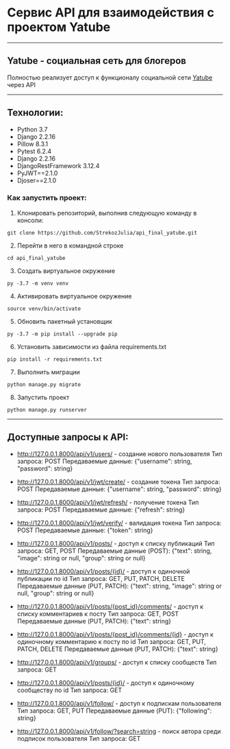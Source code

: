 # Сервис API для взаимодействия с проектом Yatube
____
## Yatube - социальная сеть для блогеров

Полностью реализует доступ к функционалу социальной сети [Yatube](https://github.com/StrekozJulia/hw05_final.git) через API
____

## Технологии:
* Python 3.7
* Django 2.2.16
* Pillow 8.3.1
* Pytest 6.2.4
* Django 2.2.16
* DjangoRestFramework 3.12.4
* PyJWT==2.1.0
* Djoser==2.1.0

### Как запустить проект:

1. Клонировать репозиторий, выполнив следующую команду в консоли:
```
git clone https://github.com/StrekozJulia/api_final_yatube.git
```
2. Перейти в него в командной строке
```
cd api_final_yatube
```
3. Cоздать виртуальное окружение
```
py -3.7 -m venv venv
```
4. Активировать виртуальное окружение
```
source venv/bin/activate
```
5. Обновить пакетный установщик
```
py -3.7 -m pip install --upgrade pip
```
6. Установить зависимости из файла requirements.txt
```
pip install -r requirements.txt
```
7. Выполнить миграции
```
python manage.py migrate
```
8. Запустить проект
```
python manage.py runserver
```
____
## Доступные запросы к API:

+ http://127.0.0.1.8000/api/v1/users/ - создание нового пользователя
    Тип запроса: POST
    Передаваемые данные: {"username": string, "password": string}

+ http://127.0.0.1.8000/api/v1/jwt/create/ - создание токена
    Тип запроса: POST
    Передаваемые данные: {"username": string, "password": string}

+ http://127.0.0.1.8000/api/v1/jwt/refresh/ - получение токена
    Тип запроса: POST
    Передаваемые данные: {"refresh": string}

+ http://127.0.0.1.8000/api/v1/jwt/verify/ - валидация токена
    Тип запроса: POST
    Передаваемые данные: {"token": string}

+ http://127.0.0.1.8000/api/v1/posts/ - доступ к списку публикаций
    Тип запроса: GET, POST
    Передаваемые данные (POST): {"text": string, 
                                "image": string or null,
                                "group": string or null}

+ http://127.0.0.1.8000/api/v1/posts/{id}/ - доступ к одиночной публикации по id
    Тип запроса: GET, PUT, PATCH, DELETE 
    Передаваемые данные (PUT, PATCH): {"text": string, 
                                      "image": string or null,
                                      "group": string or null}

+ http://127.0.0.1.8000/api/v1/posts/{post_id}/comments/ - доступ к списку комментариев к посту 
    Тип запроса: GET, POST
    Передаваемые данные (PUT, PATCH): {"text": string}

+ http://127.0.0.1.8000/api/v1/posts/{post_id}/comments/{id} - доступ к одиночному комментарию к посту по id
    Тип запроса: GET, PUT, PATCH, DELETE 
    Передаваемые данные (PUT, PATCH): {"text": string}

+ http://127.0.0.1.8000/api/v1/groups/ - доступ к списку сообществ
    Тип запроса: GET

+ http://127.0.0.1.8000/api/v1/posts/{id}/ - доступ к одиночному сообществу по id
    Тип запроса: GET

+ http://127.0.0.1.8000/api/v1/follow/ - доступ к подпискам пользователя
    Тип запроса: GET, PUT
    Передаваемые данные (PUT): {"following": string}

+ http://127.0.0.1.8000/api/v1/follow/?search=string - поиск автора среди подписок пользователя
    Тип запроса: GET
